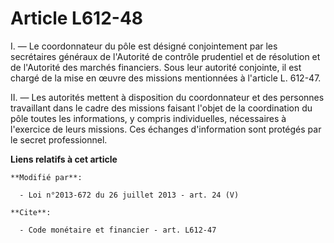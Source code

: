 # Article L612-48

I. ― Le coordonnateur du pôle est désigné conjointement par les secrétaires généraux de l'Autorité de contrôle prudentiel et
de résolution et de l'Autorité des marchés financiers. Sous leur autorité conjointe, il est chargé de la mise en œuvre des
missions mentionnées à l'article L. 612-47. 

II. ― Les autorités mettent à disposition du coordonnateur et des personnes travaillant dans le cadre des missions faisant
l'objet de la coordination du pôle toutes les informations, y compris individuelles, nécessaires à l'exercice de leurs
missions. Ces échanges d'information sont protégés par le secret professionnel.

**Liens relatifs à cet article**

	**Modifié par**:

	  - Loi n°2013-672 du 26 juillet 2013 - art. 24 (V)

	**Cite**:

	  - Code monétaire et financier - art. L612-47
